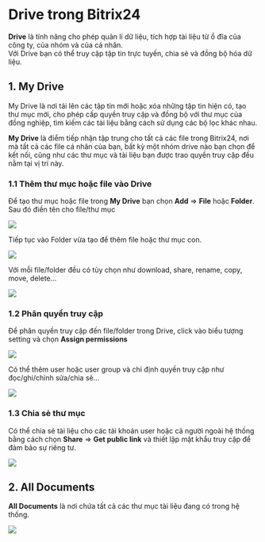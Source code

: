 # Drive trong Bitrix24  

**Drive** là tính năng cho phép quản lí dữ liệu, tích hợp tài liệu từ ổ đĩa của công ty, của nhóm và của cá nhân.   
Với Drive bạn có thể truy cập tập tin trực tuyến, chia sẻ và đồng bộ hóa dữ liệu.  

## 1. My Drive  
My Drive là nơi tải lên các tập tin mới hoặc xóa những tập tin hiện có, tạo thư mục mới, cho phép cấp quyền truy cập và đồng bộ với thư mục của đồng nghiệp, tìm kiếm các tài liệu bằng cách sử dụng các bộ lọc khác nhau.  

**My Drive** là điểm tiếp nhận tập trung cho tất cả các file trong Bitrix24, nơi mà tất cả các file cá nhân của bạn, bất kỳ một nhóm drive nào bạn chọn để kết nối, cũng như các thư mục và tài liệu bạn được trao quyền truy cập đều nằm tại vị trí này. 

### 1.1 Thêm thư mục hoặc file vào Drive  

Để tạo thư mục hoặc file trong **My Drive** bạn chọn **Add** => **File** hoặc **Folder**. Sau đó điền tên cho file/thư mục  

<img src="https://i.imgur.com/YiSPxUr.png">
  
Tiếp tục vào Folder vừa tạo để thêm file hoặc thư mục con. 

<img src="https://i.imgur.com/VuBYHUV.png">  

Với mỗi file/folder đều có tùy chọn như download, share, rename, copy, move, delete...

<img src="https://i.imgur.com/Xz3s1kr.png">

### 1.2 Phân quyền truy cập  

Để phân quyền truy cập đến file/folder trong Drive, click vào biểu tượng setting và chọn **Assign permissions** 

<img src="https://i.imgur.com/0avxdK9.png">  

Có thể thêm user hoặc user group và chỉ định quyền truy cập như đọc/ghi/chỉnh sửa/chia sẻ...

<img src="https://i.imgur.com/40o8Ori.png">  

### 1.3 Chia sẻ thư mục  

Có thể chia sẻ tài liệu cho các tài khoản user hoặc cả người ngoài hệ thống bằng cách chọn **Share** => **Get public link** và thiết lập mật khẩu truy cập để đảm bảo sự riêng tư.  

<img src="https://i.imgur.com/l8GbOP4.png">

## 2. All Documents  

**All Documents** là nơi chứa tất cả các thư mục tài liệu đang có trong hệ thống.  

<img src="https://i.imgur.com/VkoU6wB.png">  

